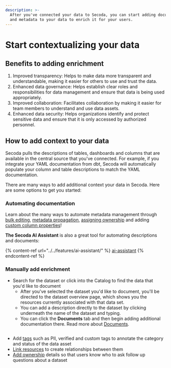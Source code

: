 ```yaml
---
description: >-
  After you've connected your data to Secoda, you can start adding documentation
  and metadata to your data to enrich it for your users.
---
```


# Start contextualizing your data

## Benefits to adding enrichment

1. Improved transparency: Helps to make data more transparent and understandable, making it easier for others to use and trust the data.
2. Enhanced data governance: Helps establish clear roles and responsibilities for data management and ensure that data is being used appropriately.
3. Improved collaboration: Facilitates collaboration by making it easier for team members to understand and use data assets.
4. Enhanced data security: Helps organizations identify and protect sensitive data and ensure that it is only accessed by authorized personnel.

## How to add context to your data

Secoda pulls the descriptions of tables, dashboards and columns that are available in the central source that you've connected. For example, if you integrate your YAML documentation from dbt, Secoda will automatically populate your column and table descriptions to match the YAML documentation.

There are many ways to add additional context your data in Secoda. Here are some options to get you started:

### Automating documentation

Learn about the many ways to automate metadata management through [bulk editing](../../resource-and-metadata-management/editing-metadata/bulk-editing-resources.md), [metadata propagation](../../resource-and-metadata-management/editing-metadata/propagating-metadata.md), [assigning ownership](../../resource-and-metadata-management/assigning-owners.md) and adding [custom column properties](../../resource-and-metadata-management/adding-custom-properties.md)!

**The Secoda AI Assistant** is also a great tool for automating descriptions and documents:

{% content-ref url="../../features/ai-assistant/" %}
[ai-assistant](../../features/ai-assistant/)
{% endcontent-ref %}

### Manually add enrichment

* Search for the dataset or click into the Catalog to find the data that you'd like to document
  * After you've selected the dataset you'd like to document, you'll be directed to the dataset overview page, which shows you the resources currently associated with that data set.
  * You can add a description directly to the dataset by clicking underneath the name of the dataset and typing.
  * You can click the **Documents** tab and then begin adding additional documentation there. Read more about [Documents](https://docs.secoda.co/secoda-for-business-users/dictionary-and-documents#documents).

<figure><img src="https://secoda-public-media-assets.s3.amazonaws.com/Kapture%202023-05-15%20at%2014.31.09.gif" alt=""><figcaption></figcaption></figure>

* Add [tags](../../resource-and-metadata-management/custom-tags.md) such as PII, verified and custom tags to annotate the category and status of the data asset
* [Link resources](../../resource-and-metadata-management/relating-resources.md) to create relationships between them
* [Add ownership](../../resource-and-metadata-management/assigning-owners.md) details so that users know who to ask follow up questions about a dataset
